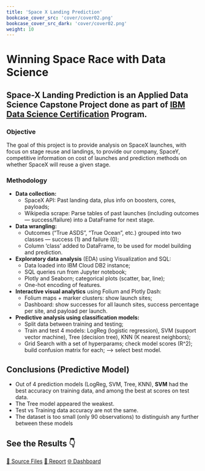 ```yaml
---
title: 'Space X Landing Prediction'
bookcase_cover_src: 'cover/cover02.png'
bookcase_cover_src_dark: 'cover/cover02.png'
weight: 10
---
```


# Winning Space Race with Data Science 
## Space-X Landing Prediction is an Applied Data Science Capstone Project done as part of [IBM Data Science Certification](https://www.coursera.org/account/accomplishments/professional-cert/HQZX8FQ3KAR4) Program.

### Objective
The goal of this project is to provide analysis on SpaceX launches, with focus on stage reuse and landings, to provide our company, SpaceY, competitive information on cost of launches and prediction methods on whether SpaceX will reuse a given stage.

### Methodology
* **Data collection:**
    - SpaceX API: Past landing data, plus info on boosters, cores, payloads;
    - Wikipedia scrape: Parse tables of past launches (including outcomes — success/failure) into a DataFrame for next stage.
* **Data wrangling:**
    - Outcomes (“True ASDS”, “True Ocean”, etc.) grouped into two classes — success (1) and failure (0);
    - Column ‘class’ added to DataFrame, to be used for model building and prediction.
* **Exploratory data analysis** (EDA) using Visualization and SQL:
    - Data loaded into IBM Cloud DB2 instance;
    - SQL queries run from Jupyter notebook;
    - Plotly and Seaborn; categorical plots (scatter, bar, line);
    - One-hot encoding of features.
* **Interactive visual analytics** using Folium and Plotly Dash:
    - Folium maps + marker clusters: show launch sites;
    - Dashboard: show successes for all launch sites, success percentage per site, and payload per launch.
* **Predictive analysis using classification models:**
    - Split data between training and testing;
    - Train and test 4 models: LogReg (logistic regression), SVM (support vector machine), Tree (decision tree), KNN (K nearest neighbors);
    - Grid Search with a set of hyperparams; check model scores (R^2); build confusion matrix for each; —> select best model.

## Conclusions (Predictive Model)
* Out of 4 prediction models (LogReg, SVM, Tree, KNN), **SVM** had the best accuracy on training data, and among the best at scores on test data.
* The Tree model appeared the weakest.
* Test vs Training data accuracy are not the same.
* The dataset is too small (only 90 observations) to distinguish any further between these models

## See the Results 👇
[📁 Source Files](https://github.com/sinanthahir/Spacex_landing_prediction)  [📝 Report]()  [🌐 Dashboard]()